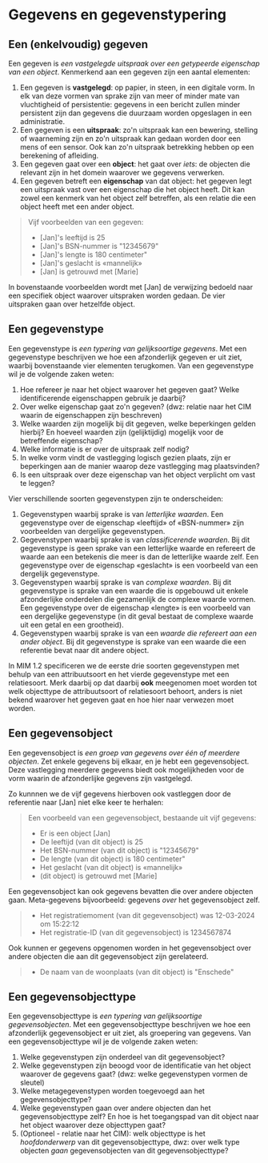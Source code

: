 # Gegevens en gegevenstypering

## Een (enkelvoudig) gegeven

Een gegeven is *een vastgelegde uitspraak over een getypeerde eigenschap van een object*. Kenmerkend aan een gegeven zijn een aantal elementen:

1. Een gegeven is **vastgelegd**: op papier, in steen, in een digitale vorm. In elk van deze vormen van sprake zijn van meer of minder mate van vluchtigheid of persistentie: gegevens in een bericht zullen minder persistent zijn dan gegevens die duurzaam worden opgeslagen in een administratie.
2. Een gegeven is een **uitspraak**: zo'n uitspraak kan een bewering, stelling of waarneming zijn en zo'n uitspraak kan gedaan worden door een mens of een sensor. Ook kan zo'n uitspraak betrekking hebben op een berekening of afleiding.
3. Een gegeven gaat over een **object**: het gaat over *iets*: de objecten die relevant zijn in het domein waarover we gegevens verwerken.
4. Een gegeven betreft een **eigenschap** van dat object: het gegeven legt een uitspraak vast over een eigenschap die het object heeft. Dit kan zowel een kenmerk van het object zelf betreffen, als een relatie die een object heeft met een ander object.

> Vijf voorbeelden van een gegeven:
> - [Jan]'s leeftijd is 25
> - [Jan]'s BSN-nummer is "12345679"
> - [Jan]'s lengte is 180 centimeter"
> - [Jan]'s geslacht is «mannelijk»
> - [Jan] is getrouwd met [Marie]

In bovenstaande voorbeelden wordt met [Jan] de verwijzing bedoeld naar een specifiek object waarover uitspraken worden gedaan. De vier uitspraken gaan over hetzelfde object.

## Een gegevenstype

Een gegevenstype is *een typering van gelijksoortige gegevens*. Met een gegevenstype beschrijven we hoe een afzonderlijk gegeven er uit ziet, waarbij bovenstaande vier elementen terugkomen. Van een gegevenstype wil je de volgende zaken weten:

1. Hoe refereer je naar het object waarover het gegeven gaat? Welke identificerende eigenschappen gebruik je daarbij?
2. Over welke eigenschap gaat zo'n gegeven? (dwz: relatie naar het CIM waarin de eigenschappen zijn beschreven)
3. Welke waarden zijn mogelijk bij dit gegeven, welke beperkingen gelden hierbij? En hoeveel waarden zijn (gelijktijdig) mogelijk voor de betreffende eigenschap?
4. Welke informatie is er over de uitspraak zelf nodig?
5. In welke vorm vindt de vastlegging logisch gezien plaats, zijn er beperkingen aan de manier waarop deze vastlegging mag plaatsvinden?
6. Is een uitspraak over deze eigenschap van het object verplicht om vast te leggen?

Vier verschillende soorten gegevenstypen zijn te onderscheiden:

1. Gegevenstypen waarbij sprake is van *letterlijke waarden*. Een gegevenstype over de eigenschap «leeftijd» of «BSN-nummer» zijn voorbeelden van dergelijke gegevenstypen.
2. Gegevenstypen waarbij sprake is van *classificerende waarden*. Bij dit gegevenstype is geen sprake van een letterlijke waarde en refereert de waarde aan een betekenis die meer is dan de letterlijke waarde zelf. Een gegevenstype over de eigenschap «geslacht» is een voorbeeld van een dergelijk gegevenstype.
3. Gegevenstypen waarbij sprake is van *complexe waarden*. Bij dit gegevenstype is sprake van een waarde die is opgebouwd uit enkele afzonderlijke onderdelen die gezamenlijk de complexe waarde vormen. Een gegevenstype over de eigenschap «lengte» is een voorbeeld van een dergelijke gegevenstype (in dit geval bestaat de complexe waarde uit een getal en een grootheid).
4. Gegevenstypen waarbij sprake is van een *waarde die refereert aan een ander object*. Bij dit gegevenstype is sprake van een waarde die een referentie bevat naar dit andere object.

In MIM 1.2 specificeren we de eerste drie soorten gegevenstypen met behulp van een attribuutsoort en het vierde gegevenstype met een relatiesoort. Merk daarbij op dat daarbij **ook** meegenomen moet worden tot welk objecttype de attribuutsoort of relatiesoort behoort, anders is niet bekend waarover het gegeven gaat en hoe hier naar verwezen moet worden.

## Een gegevensobject

Een gegevensobject is *een groep van gegevens over één of meerdere objecten*. Zet enkele gegevens bij elkaar, en je hebt een gegevensobject. Deze vastlegging meerdere gegevens biedt ook mogelijkheden voor de vorm waarin de afzonderlijke gegevens zijn vastgelegd.

Zo kunnnen we de vijf gegevens hierboven ook vastleggen door de referentie naar [Jan] niet elke keer te herhalen:

> Een voorbeeld van een gegevensobject, bestaande uit vijf gegevens:
> - Er is een object [Jan]
> - De leeftijd (van dit object) is 25
> - Het BSN-nummer (van dit object) is "12345679"
> - De lengte (van dit object) is 180 centimeter"
> - Het geslacht (van dit object) is «mannelijk»
> - (dit object) is getrouwd met [Marie]

Een gegevensobject kan ook gegevens bevatten die over andere objecten gaan. Meta-gegevens bijvoorbeeld: gegevens *over* het gegevensobject zelf.

> - Het registratiemoment (van dit gegevensobject) was 12-03-2024 om 15:22:12
> - Het registratie-ID (van dit gegevensobject) is 1234567874

Ook kunnen er gegevens opgenomen worden in het gegevensobject over andere objecten die aan dit gegevensobject zijn gerelateerd.

> - De naam van de woonplaats (van dit object) is "Enschede"

## Een gegevensobjecttype

Een gegevensobjecttype is *een typering van gelijksoortige gegevensobjecten*. Met een gegevensobjecttype beschrijven we hoe een afzonderlijk gegevensobject er uit ziet, als groepering van gegevens. Van een gegevensobjecttype wil je de volgende zaken weten:

1. Welke gegevenstypen zijn onderdeel van dit gegevensobject?
2. Welke gegevenstypen zijn beoogd voor de identificatie van het object waarover de gegevens gaat? (dwz: welke gegevenstypen vormen de sleutel)
3. Welke metagegevenstypen worden toegevoegd aan het gegevensobjecttype?
4. Welke gegevenstypen gaan over andere objecten dan het gegevensobjecttype zelf? En hoe is het toegangspad van dit object naar het object waarover deze objecttypen gaat?
5. (Optioneel - relatie naar het CIM): welk objecttype is het *hoofdonderwerp* van dit gegevensobjecttype, dwz: over welk type objecten *gaan* gegevensobjecten van dit gegevensobjecttype?
